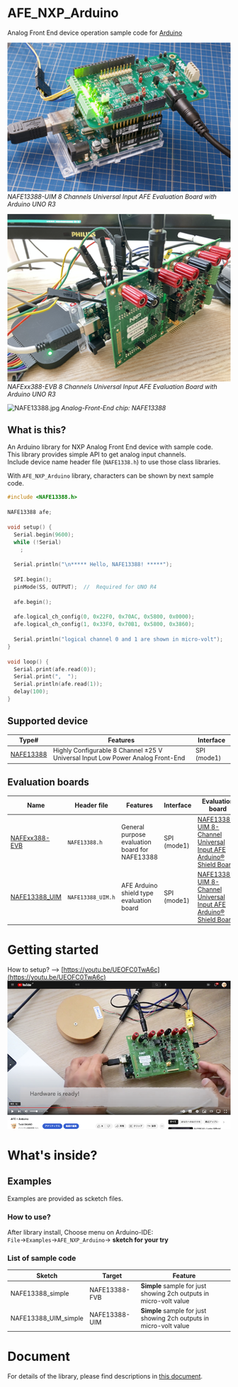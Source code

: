 # AFE_NXP_Arduino
Analog Front End device operation sample code for [Arduino](https://www.arduino.cc) 


![UIM_on_FRDM.jpg](https://github.com/teddokano/additional_files/blob/main/AFE_NXP_Arduino/UIM.jpg)  
_NAFE13388-UIM 8 Channels Universal Input AFE Evaluation Board with Arduino UNO R3_

![Boards](https://github.com/teddokano/additional_files/blob/main/AFE_NXP_Arduino/afe.jpg)  
_NAFExx388-EVB 8 Channels Universal Input AFE Evaluation Board with Arduino UNO R3_

![NAFE13388.jpg](./image/NAFE13388.jpg)
*Analog-Front-End chip: NAFE13388*

## What is this?
An Arduino library for NXP Analog Front End device with sample code.  
This library provides simple API to get analog input channels.  
Include device name header file (`NAFE1338.h`) to use those class libraries. 

With `AFE_NXP_Arduino` library, characters can be shown by next sample code. 
```cpp
#include <NAFE13388.h>

NAFE13388 afe;

void setup() {
  Serial.begin(9600);
  while (!Serial)
    ;

  Serial.println("\n***** Hello, NAFE13388! *****");

  SPI.begin();
  pinMode(SS, OUTPUT);  //  Required for UNO R4
  
  afe.begin();

  afe.logical_ch_config(0, 0x22F0, 0x70AC, 0x5800, 0x0000);
  afe.logical_ch_config(1, 0x33F0, 0x70B1, 0x5800, 0x3860);

  Serial.println("logical channel 0 and 1 are shown in micro-volt");
}

void loop() {
  Serial.print(afe.read(0));
  Serial.print(",  ");
  Serial.println(afe.read(1));
  delay(100);
}
```

## Supported device
Type#|Features|Interface
---|---|---
[NAFE13388](https://www.nxp.com/products/peripherals-and-logic/signal-chain/analog-front-end/highly-configurable-8-channel-25-v-universal-input-low-power-analog-front-end:NAFEx1388)	|Highly Configurable 8 Channel ±25 V Universal Input Low Power Analog Front-End	|SPI (mode1)

## Evaluation boards
Name|Header file|Features|Interface|Evaluation board
---|---|---|---|---
[NAFExx388-EVB](https://www.nxp.com/design/design-center/development-boards-and-designs/NAFExx388-EVB)	|`NAFE13388.h`	|	General purpose evaluation board for NAFE13388 |SPI (mode1)	|[NAFE13388-UIM 8-Channel Universal Input AFE Arduino® Shield Board](https://www.nxp.com/design/design-center/development-boards-and-designs/NAFExx388-EVB)
[NAFE13388_UIM](https://www.nxp.com/products/peripherals-and-logic/signal-chain/analog-front-end/highly-configurable-8-channel-25-v-universal-input-low-power-analog-front-end:NAFEx1388)	|`NAFE13388_UIM.h`	|AFE Arduino shield type evaluation board |SPI (mode1)	|[NAFE13388-UIM 8-Channel Universal Input AFE Arduino® Shield Board](https://www.nxp.com/design/design-center/development-boards-and-designs/NAFE13388-UIM)

# Getting started
How to setup? --> [https://youtu.be/UEOFC0TwA6c](https://youtu.be/UEOFC0TwA6c)  
![Boards](https://github.com/teddokano/additional_files/blob/main/AFE_NXP_Arduino/demo_video.png) 

# What's inside?

## Examples
Examples are provided as scketch files.

### How to use?

After library install, Choose menu on Arduino-IDE: `File`→`Examples`→`AFE_NXP_Arduino`→ **sketch for your try**

### List of sample code

Sketch|Target|Feature
---|---|---
NAFE13388_simple		|NAFE13388-FVB	|**Simple** sample for just showing 2ch outputs in micro-volt value
NAFE13388_UIM_simple		|NAFE13388-UIM	|**Simple** sample for just showing 2ch outputs in micro-volt value


# Document
For details of the library, please find descriptions in [this document](https://teddokano.github.io/AFE_NXP_Arduino/annotated.html).
